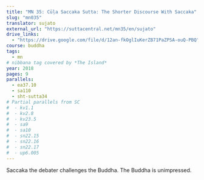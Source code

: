 ```yaml
---
title: "MN 35: Cūḷa Saccaka Sutta: The Shorter Discourse With Saccaka"
slug: "mn035"
translator: sujato
external_url: "https://suttacentral.net/mn35/en/sujato"
drive_links:
  - "https://drive.google.com/file/d/12an-fkOglIuKerZB71PaZPSA-ouQ-PBQ"
course: buddha
tags:
  - mn
# nibbana tag covered by *The Island*
year: 2018
pages: 9
parallels:
  - ea37.10
  - sa110
  - sht-sutta34
# Partial parallels from SC
#  - kv1.1
#  - kv2.8
#  - kv23.5
#  - sa9
#  - sa10
#  - sn22.15
#  - sn22.16
#  - sn22.17
#  - up6.005
---
```


Saccaka the debater challenges the Buddha. The Buddha is unimpressed.
